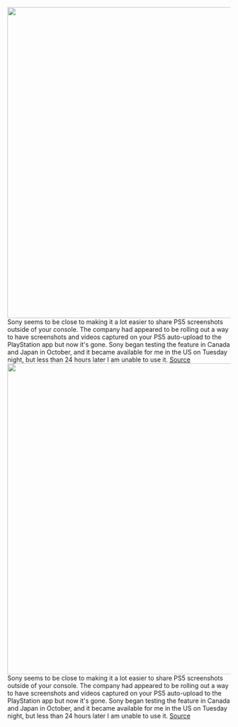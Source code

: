 <img src='https://cdn.vox-cdn.com/thumbor/vIiugAUthb5cjdDKHqEZTvbmWIE=/0x0:2040x1360/1200x800/filters:focal(854x422:1180x748)/cdn.vox-cdn.com/uploads/chorus_image/image/70432792/vpavic_4278_20201030_0120.0.jpg' width='700px' /><br/>
Sony seems to be close to making it a lot easier to share PS5 screenshots outside of your console. The company had appeared to be rolling out a way to have screenshots and videos captured on your PS5 auto-upload to the PlayStation app but now it's gone. Sony began testing the feature in Canada and Japan in October, and it became available for me in the US on Tuesday night, but less than 24 hours later I am unable to use it.
<a href='https://www.theverge.com/2022/1/25/22901829/how-to-get-ps5-screenshots-videos-captures-auto-upload-phone-playstation-app'> Source <a/><img src='https://cdn.vox-cdn.com/thumbor/vIiugAUthb5cjdDKHqEZTvbmWIE=/0x0:2040x1360/1200x800/filters:focal(854x422:1180x748)/cdn.vox-cdn.com/uploads/chorus_image/image/70432792/vpavic_4278_20201030_0120.0.jpg' width='700px' /><br/>
Sony seems to be close to making it a lot easier to share PS5 screenshots outside of your console. The company had appeared to be rolling out a way to have screenshots and videos captured on your PS5 auto-upload to the PlayStation app but now it's gone. Sony began testing the feature in Canada and Japan in October, and it became available for me in the US on Tuesday night, but less than 24 hours later I am unable to use it.
<a href='https://www.theverge.com/2022/1/25/22901829/how-to-get-ps5-screenshots-videos-captures-auto-upload-phone-playstation-app'> Source <a/>